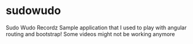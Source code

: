 # sudowudo
Sudo Wudo Recordz
Sample application that I used to play with angular routing and bootstrap! 
Some videos might not be working anymore

